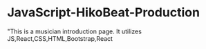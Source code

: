 # JavaScript-HikoBeat-Production
"This is a musician introduction page. It utilizes JS,React,CSS,HTML,Bootstrap,React
